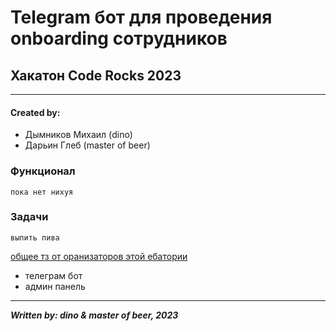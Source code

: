 # Telegram бот для проведения onboarding сотрудников #
## Хакатон Code Rocks 2023 ##

----------------------------------
#### Created by: ####
- Дымников Михаил (dino)
- Дарьин Глеб (master of beer)


### Функционал ###
    пока нет нихуя 

### Задачи ###
    выпить пива
[общее тз от оранизаторов этой ебатории](https://docs.google.com/document/u/0/d/1v7g85kf-LivMzjGKPWKbszbioKZUST0NuAaLen0SSyM/mobilebasic)
- телеграм бот
- админ панель

----------------------------------
***Written by: dino & master of beer, 2023***

 
